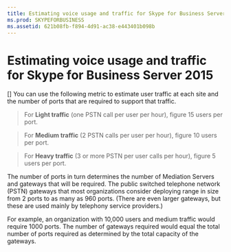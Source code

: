 ```yaml
---
title: Estimating voice usage and traffic for Skype for Business Server 2015
ms.prod: SKYPEFORBUSINESS
ms.assetid: 621b08fb-f894-4d91-ac38-e443401b098b
---
```



# Estimating voice usage and traffic for Skype for Business Server 2015
[]
You can use the following metric to estimate user traffic at each site and the number of ports that are required to support that traffic.
  
    
    



  
    
    
> For **Light traffic** (one PSTN call per user per hour), figure 15 users per port.
    
  

  
    
    
> For **Medium traffic** (2 PSTN calls per user per hour), figure 10 users per port.
    
  

  
    
    
> For **Heavy traffic** (3 or more PSTN per user calls per hour), figure 5 users per port.
    
  

The number of ports in turn determines the number of Mediation Servers and gateways that will be required. The public switched telephone network (PSTN) gateways that most organizations consider deploying range in size from 2 ports to as many as 960 ports. (There are even larger gateways, but these are used mainly by telephony service providers.)
  
    
    

For example, an organization with 10,000 users and medium traffic would require 1000 ports. The number of gateways required would equal the total number of ports required as determined by the total capacity of the gateways.
